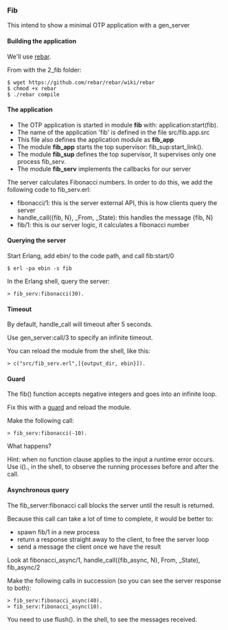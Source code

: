 ### Fib

This intend to show a minimal OTP application with a gen_server

#### Building the application

We'll use [rebar](https://github.com/basho/rebar).

From with the 2_fib folder:

    $ wget https://github.com/rebar/rebar/wiki/rebar
    $ chmod +x rebar 
    $ ./rebar compile

#### The application

* The OTP application is started in module **fib** with: application:start(fib).
* The name of the application 'fib' is defined in the file src/fib.app.src
* This file also defines the application module as **fib_app** 
* The module **fib_app** starts the top supervisor: fib_sup:start_link().
* The module **fib_sup** defines the top supervisor, It supervises only one process fib_serv.
* The module **fib_serv** implements the callbacks for our server


The server calculates Fibonacci numbers. In order to do this, we add the following code to fib_serv.erl:

* fibonacci/1: this is the server external API, this is how clients query the server
* handle_call({fib, N}, _From, _State): this handles the message {fib, N}
* fib/1: this is our server logic, it calculates a fibonacci number

#### Querying the server

Start Erlang, add ebin/ to the code path, and call fib:start/0

    $ erl -pa ebin -s fib
    
In the Erlang shell, query the server:

    > fib_serv:fibonacci(30).
    
#### Timeout

By default, handle_call will timeout after 5 seconds.

Use gen_server:call/3 to specify an infinite timeout.

You can reload the module from the shell, like this:

    > c("src/fib_serv.erl",[{output_dir, ebin}]).

#### Guard

The fib() function accepts negative integers and goes into an infinite loop.

Fix this with a [guard](http://www.erlang.org/doc/getting_started/seq_prog.html#id63162) and reload the module.

Make the following call: 

    > fib_serv:fibonacci(-10).

What happens? 

Hint: when no function clause applies to the input a runtime error occurs. Use i()., in the shell, to observe the running processes before and after the call.


#### Asynchronous query

The fib_server:fibonacci call blocks the server until the result is returned.

Because this call can take a lot of time to complete, it would be better to:

* spawn fib/1 in a new process
* return a response straight away to the client, to free the server loop
* send a message the client once we have the result

Look at fibonacci_async/1, handle_call({fib_async, N}, From, _State), fib_async/2

Make the following calls in succession (so you can see the server response to both):

    > fib_serv:fibonacci_async(40).
    > fib_serv:fibonacci_async(10).

You need to use flush(). in the shell, to see the messages received. 


